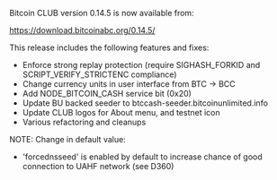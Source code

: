 Bitcoin CLUB version 0.14.5 is now available from:

  <https://download.bitcoinabc.org/0.14.5/>

This release includes the following features and fixes:

- Enforce strong replay protection (require SIGHASH_FORKID
  and SCRIPT_VERIFY_STRICTENC compliance)
- Change currency units in user interface from BTC -> BCC
- Add NODE_BITCOIN_CASH service bit (0x20)
- Update BU backed seeder to btccash-seeder.bitcoinunlimited.info
- Update CLUB logos for About menu, and testnet icon 
- Various refactoring and cleanups

NOTE: Change in default value:
- 'forcednsseed' is enabled by default to increase
  chance of good connection to UAHF network (see D360)
